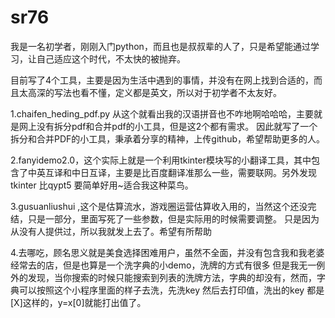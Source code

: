# sr76

我是一名初学者，刚刚入门python，而且也是叔叔辈的人了，只是希望能通过学习，让自己适应这个时代，不太快的被抛弃。

目前写了4个工具，主要是因为生活中遇到的事情，并没有在网上找到合适的，而且太高深的写法也看不懂，定义都是英文，所以对于初学者不太友好。

1.chaifen_heding_pdf.py 从这个就看出我的汉语拼音也不咋地啊哈哈哈，主要就是网上没有拆分pdf和合并pdf的小工具，但是这2个都有需求。
因此就写了一个拆分和合并PDF的小工具，秉承着分享的精神，上传github，希望帮助更多的人。

2.fanyidemo2.0，这个实际上就是一个利用tkinter模块写的小翻译工具，其中包含了中英互译和中日互译，主要是比百度翻译准那么一些，需要联网。另外发现tkinter
比qypt5 要简单好用~适合我这种菜鸟。

3.gusuanliushui ,这个是估算流水，游戏圈运营估算收入用的，当然这个还没完结，只是一部分，里面写死了一些参数，但是实际用的时候需要调整。
只是因为从没有人提供过，所以我就发上去了。希望有所帮助

4.去哪吃，顾名思义就是美食选择困难用户，虽然不全面，并没有包含我和我老婆经常去的店，但是也算是一个洗字典的小demo，洗牌的方式有很多
但是我无一例外的发现，当你搜索的时候只能搜索到列表的洗牌方法，字典的却没有，然而，字典可以按照这个小程序里面的样子去洗，先洗key
然后去打印值，洗出的key 都是[X]这样的，y=x[0]就能打出值了。
